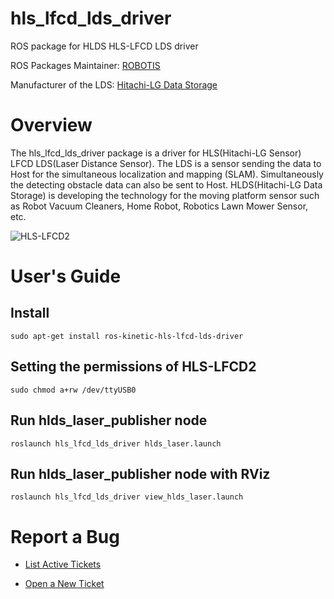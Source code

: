 # hls_lfcd_lds_driver

ROS package for HLDS HLS-LFCD LDS driver

ROS Packages Maintainer: [ROBOTIS](http://wiki.ros.org/ROBOTIS)

Manufacturer of the LDS: [Hitachi-LG Data Storage](http://hlds.co.kr/v2/e_index.html)

# Overview

The hls_lfcd_lds_driver package is a driver for HLS(Hitachi-LG Sensor) LFCD LDS(Laser Distance Sensor). The LDS is a sensor sending the data to Host for the simultaneous localization and mapping (SLAM). Simultaneously the detecting obstacle data can also be sent to Host. HLDS(Hitachi-LG Data Storage) is developing the technology for the moving platform sensor such as Robot Vacuum Cleaners, Home Robot, Robotics Lawn Mower Sensor, etc.

![HLS-LFCD2](http://wiki.ros.org/hls_lfcd_lds_driver?action=AttachFile&do=get&target=LDS.png)


# User's Guide

## Install
```
sudo apt-get install ros-kinetic-hls-lfcd-lds-driver
```

## Setting the permissions of HLS-LFCD2
```
sudo chmod a+rw /dev/ttyUSB0
```

## Run hlds_laser_publisher node
```
roslaunch hls_lfcd_lds_driver hlds_laser.launch
```

## Run hlds_laser_publisher node with RViz
```
roslaunch hls_lfcd_lds_driver view_hlds_laser.launch
```

# Report a Bug

* [List Active Tickets](https://github.com/ROBOTIS-GIT/hls_lfcd_lds_driver/issues)

* [Open a New Ticket](https://github.com/ROBOTIS-GIT/hls_lfcd_lds_driver/issues/new)
